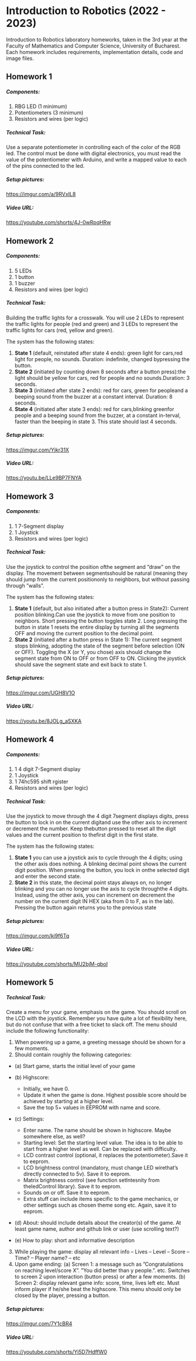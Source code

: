 # Introduction to Robotics (2022 - 2023)

Introduction to Robotics laboratory homeworks, taken in the 3rd year at the Faculty of Mathematics and Computer Science, University of Bucharest. Each homework includes requirements, implementation details, code and image files.

## Homework 1
##### Components: 
1. RBG  LED  (1  minimum)
2. Potentiometers  (3  minimum)
3. Resistors and wires (per logic)

##### Technical Task:
Use a separate potentiometer in controlling each of the color of the RGB led.  The control must be done with digital electronics, you must read the value of the potentiometer with Arduino, and write a mapped value to each of the pins connected to the led.

##### Setup pictures:
https://imgur.com/a/9RVxIL8

##### Video URL:
https://youtube.com/shorts/4J-0wRpqHRw

## Homework 2
##### Components: 
1. 5 LEDs
2. 1 button
3. 1 buzzer
4. Resistors and wires (per logic)

##### Technical Task:
Building  the  traffic  lights  for  a  crosswalk.  You will use 2 LEDs to represent the traffic lights for people (red and green) and 3 LEDs to represent the traffic lights for cars (red, yellow and green).

The system has the following states:
1. **State 1** (default, reinstated after state 4 ends):  green light for cars,red  light  for  people,  no  sounds.   Duration:  indefinite,  changed  bypressing the button.
2. **State 2** (initiated by counting down 8 seconds after a button press):the  light  should  be  yellow  for  cars,  red  for  people  and  no  sounds.Duration: 3 seconds.
3. **State 3** (initiated after state 2 ends):  red for cars, green for peopleand a beeping sound from the buzzer at a constant interval. Duration: 8 seconds.
4. **State 4** (initiated after state 3 ends):  red for cars,blinking greenfor people and a beeping sound from the buzzer,  at a constant in-terval,  faster than the beeping in state 3.  This state should last 4 seconds.

##### Setup pictures:
https://imgur.com/Yjkr31X

##### Video URL:
https://youtu.be/LLe9BP7FNYA

## Homework 3
##### Components: 
1. 1 7-Segment display
2. 1 Joystick
3. Resistors and wires (per logic)

##### Technical Task:
Use the joystick to control the position ofthe segment and ”draw” on the display.  The movement between segmentsshould be natural (meaning they should jump from the current positiononly to neighbors, but without passing through ”walls”.

The system has the following states:
1. **State 1** (default,  but also initiated after a  button press in State2): Current  position blinking.Can use the joystick to  move from one position to neighbors. Short pressing the  button toggles  state 2. Long pressing the button in state 1 resets the entire display by turning all the segments OFF and moving the current position to the decimal point.
2. **State 2** (initiated  after a button press in State  1): The current segment stops  blinking, adopting the state of the  segment before selection (ON or OFF). Toggling the X (or Y, you chose) axis should change  the  segment  state  from  ON  to OFF or from OFF to ON. Clicking the joystick should save the segment state and exit back to state 1.

##### Setup pictures:
https://imgur.com/UGH8V1O

##### Video URL:
https://youtu.be/8JOLg_aSXKA

## Homework 4
##### Components: 
1. 1 4 digit 7-Segment display
2. 1 Joystick
3. 1 74hc595 shift rgister
4. Resistors and wires (per logic)

##### Technical Task:
Use the joystick to move through the 4 digit 7segment displays digits, press the button to lock in on the current digitand use the other axis to increment or decrement the number.  Keep thebutton pressed to reset all the digit values and the current position to thefirst digit in the first state.

The system has the following states:
1. **State 1** you can use a joystick axis to cycle through the 4 digits; using the other axis does nothing.  A blinking decimal point shows the current digit position.  When pressing the button, you lock in onthe selected digit and enter the second state.
2. **State 2** in this state, the decimal point stays always on, no longer blinking and you can no longer use the axis to cycle throughthe  4  digits.  Instead,  using  the  other  axis,  you  can  increment  on decrement  the  number  on  the  current  digit  IN  HEX  (aka  from  0 to F, as in the lab).  Pressing the button again returns you to the previous state

##### Setup pictures:
https://imgur.com/ki9f6Tq

##### Video URL:
https://youtube.com/shorts/MU2bjM-qboI


## Homework 5


##### Technical Task:

Create a menu for your game, emphasis on the game. You
should scroll on the LCD with the joystick. Remember you have quite a
lot of flexibility here, but do not confuse that with a free ticket to slack
off. The menu should include the following functionality:
1. When powering up a game, a greeting message should be shown for
a few moments.
2. Should contain roughly the following categories:
-	(a) Start game, starts the initial level of your game
-	(b) Highscore:
	- Initially, we have 0.
	- Update it when the game is done. Highest possible score should be achieved by starting at a higher level.
	-  Save the top 5+ values in EEPROM with name and score.

-	(c) Settings:
	- Enter name. The name should be shown in highscore. Maybe somewhere else, as well?
	- Starting level: Set the starting level value. The idea is to
be able to start from a higher level as well. Can be replaced
with difficulty.
	- LCD contrast control (optional, it replaces the potentiometer).Save it to eeprom.
	- LCD brightness control (mandatory, must change LED wirethat’s directly connected to 5v). Save it to eeprom.
	- Matrix brightness control (see function setIntesnity from theledControl library). Save it to eeprom.
	- Sounds on or off. Save it to eeprom.
	- Extra stuff can include items specific to the game mechanics, or other settings such as chosen theme song etc. Again, save it to eeprom.
- (d) About: should include details about the creator(s) of the game.
At least game name, author and github link or user (use scrolling
text?)
- (e) How to play: short and informative description
3. While playing the game: display all relevant info
– Lives
– Level
– Score
– Time?
– Player name?
– etc
4. Upon game ending:
(a) Screen 1: a message such as ”Congratulations on reaching level/score
X”. ”You did better than y people.”. etc. Switches to screen 2
upon interaction (button press) or after a few moments.
(b) Screen 2: display relevant game info: score, time, lives left etc.
Must inform player if he/she beat the highscore. This
menu should only be closed by the player, pressing a button.

##### Setup pictures:
https://imgur.com/7Y1cBR4

##### Video URL:
https://youtube.com/shorts/Yi5D7HdffW0
